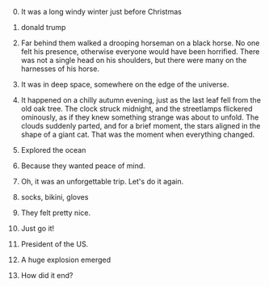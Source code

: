 0. It was a long windy winter just before Christmas
1. donald trump
2. Far behind them walked a drooping horseman on a black horse. No one felt his presence, otherwise everyone would have been horrified. There was not a single head on his shoulders, but there were many on the harnesses of his horse.
3. It was in deep space, somewhere on the edge of the universe.
4. It happened on a chilly autumn evening, just as the last leaf fell from the old oak tree. The clock struck midnight, and the streetlamps flickered ominously, as if they knew something strange was about to unfold. The clouds suddenly parted, and for a brief moment, the stars aligned in the shape of a giant cat. That was the moment when everything changed.
5. Explored the ocean
6. Because they wanted peace of mind.
7. Oh, it was an unforgettable trip. Let's do it again.
8. socks, bikini, gloves
9. They felt pretty nice.
10. Just go it!
11. President of the US.
12. A huge explosion emerged

13. How did it end?
